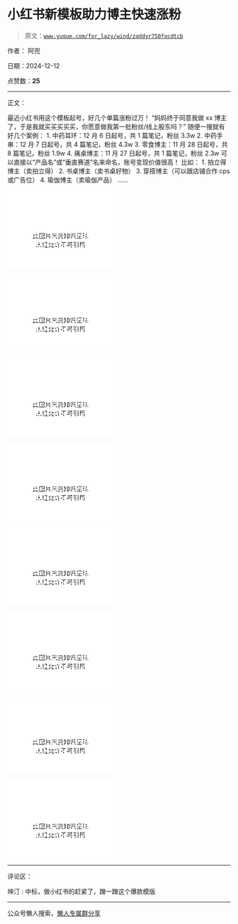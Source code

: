 # 小红书新模板助力博主快速涨粉

> 原文：[`www.yuque.com/for_lazy/wind/zqddyr750fqcdtcb`](https://www.yuque.com/for_lazy/wind/zqddyr750fqcdtcb)

作者： 阿兜

日期：2024-12-12

点赞数：**25**

* * *

正文：

最近小红书用这个模板起号，好几个单篇涨粉过万！ “妈妈终于同意我做 xx 博主了，于是我就买买买买买，你愿意做我第一批粉丝/线上股东吗？”
随便一搜就有好几个案例： 1. 中药耳环：12 月 6 日起号，共 1 篇笔记，粉丝 3.3w 2. 中药手串：12 月 7 日起号，共 4 篇笔记，粉丝 4.3w 3. 零食博主：11 月 28 日起号，共 8 篇笔记，粉丝 1.9w 4. 痛桌博主：11 月 27 日起号，共 1 篇笔记，粉丝 2.3w
可以直接以“产品名”或“垂直赛道”名来命名，账号变现价值很高！ 比如： 1. 拍立得博主（卖拍立得） 2. 书桌博主（卖书桌好物） 3. 穿搭博主（可以跟店铺合作 cps 或广告位） 4. 瑜伽博主（卖瑜伽产品） ……

![](img/f9c0641cfe77800302f5f12022e1a7af.png "None")

![](img/ac64c1a66de637a5acfcfea4937af3e1.png "None")

![](img/bff6ca4cfb4b36fd6afd1a5d3121d826.png "None")

![](img/53b389ba3a2cb4f55bca24b3e70ae721.png "None")

![](img/8cd9fae8c4843b10fb7d3d6a4d32a794.png "None")

![](img/ffdccabf8eb6009392c4cddfce6509cc.png "None")

![](img/8617eb79889f5c3fb833aaa9fca3545e.png "None")

![](img/dc5114f0359ae545923271b5e9faf2e0.png "None")

* * *

评论区：

坤汀 : 中标，做小红书的赶紧了，蹭一蹭这个爆款模版

* * *

公众号懒人搜索，[懒人专属群分享](https://lazybook.fun/#/blog/group)